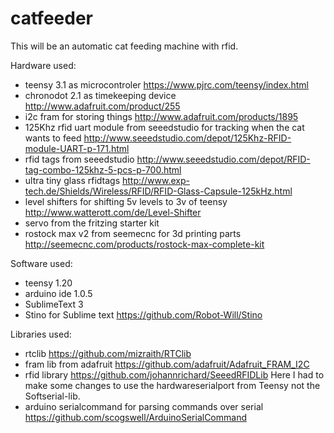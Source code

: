 catfeeder
=========

This will be an automatic cat feeding machine with rfid.

Hardware used:

- teensy 3.1 as microcontroler
	https://www.pjrc.com/teensy/index.html
- chronodot 2.1 as timekeeping device
	http://www.adafruit.com/product/255
- i2c fram for storing things
	http://www.adafruit.com/products/1895
- 125Khz rfid uart module from seeedstudio for tracking when the cat wants to feed
	http://www.seeedstudio.com/depot/125Khz-RFID-module-UART-p-171.html
- rfid tags from seeedstudio
	http://www.seeedstudio.com/depot/RFID-tag-combo-125khz-5-pcs-p-700.html
- ultra tiny glass rfidtags
	http://www.exp-tech.de/Shields/Wireless/RFID/RFID-Glass-Capsule-125kHz.html
- level shifters for shifting 5v levels to 3v of teensy
	http://www.watterott.com/de/Level-Shifter
- servo from the fritzing starter kit
- rostock max v2 from seemecnc for 3d printing parts
	http://seemecnc.com/products/rostock-max-complete-kit

Software used:
- teensy 1.20
- arduino ide 1.0.5
- SublimeText 3
- Stino for Sublime text
	https://github.com/Robot-Will/Stino

Libraries used:
- rtclib
	https://github.com/mizraith/RTClib
- fram lib from adafruit
	https://github.com/adafruit/Adafruit_FRAM_I2C
- rfid library
	https://github.com/johannrichard/SeeedRFIDLib
	Here I had to make some changes to use the hardwareserialport from Teensy not the Softserial-lib.
- arduino serialcommand for parsing commands over serial
	https://github.com/scogswell/ArduinoSerialCommand
